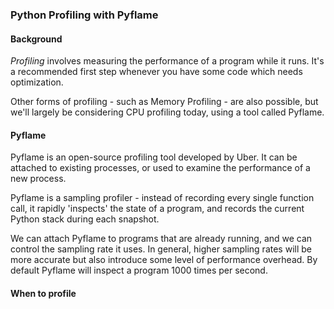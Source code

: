 ### Python Profiling with Pyflame ###

#### Background ####
_Profiling_ involves measuring the performance of a
program while it runs.  It's a recommended first step
whenever you have some code which needs optimization.

Other forms of profiling - such as Memory Profiling - are
also possible, but we'll largely be considering CPU
profiling today, using a tool called Pyflame.


#### Pyflame ####
Pyflame is an open-source profiling tool developed by Uber.
It can be attached to existing processes, or used to
examine the performance of a new process.

Pyflame is a sampling profiler - instead of recording
every single function call, it rapidly 'inspects' the
state of a program, and records the current Python stack
during each snapshot.

We can attach Pyflame to programs that are already
running, and we can control the sampling rate it uses.
In general, higher sampling rates will be more accurate
but also introduce some level of performance overhead.
By default Pyflame will inspect a program 1000 times
per second.


#### When to profile ####
